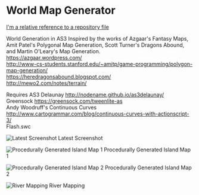 # World Map Generator

[I'm a relative reference to a repository file](test)

World Generation in AS3
Inspired by the works of Azgaar's Fantasy Maps, Amit Patel's Polygonal Map Generation, Scott Turner's Dragons Abound, and Martin O'Leary's Map Generation.  
https://azgaar.wordpress.com/  
http://www-cs-students.stanford.edu/~amitp/game-programming/polygon-map-generation/  
https://heredragonsabound.blogspot.com/  
http://mewo2.com/notes/terrain/  


Requires
AS3 Delaunay http://nodename.github.io/as3delaunay/  
Greensock https://greensock.com/tweenlite-as  
Andy Woodruff's Continuous Curves http://www.cartogrammar.com/blog/continuous-curves-with-actionscript-3/  
Flash.swc  

![Latest Screenshot](https://i.imgur.com/MXSi5HI.png)
Latest Screenshot  

![Procedurally Generated Island Map 1](https://i.imgur.com/jfRGyjT.png)
Procedurally Generated Island Map 1  


![Procedurally Generated Island Map 2](https://i.imgur.com/VyMiffr.png)
Procedurally Generated Island Map 2  


![River Mapping](https://i.imgur.com/oKNWJWE.png)
River Mapping  
